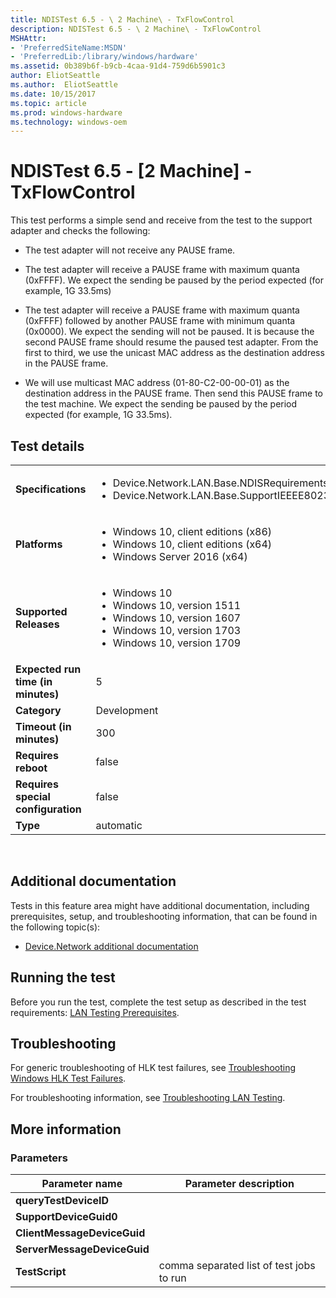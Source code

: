 ```yaml
---
title: NDISTest 6.5 - \ 2 Machine\ - TxFlowControl
description: NDISTest 6.5 - \ 2 Machine\ - TxFlowControl
MSHAttr:
- 'PreferredSiteName:MSDN'
- 'PreferredLib:/library/windows/hardware'
ms.assetid: 0b389b6f-b9cb-4caa-91d4-759d6b5901c3
author: EliotSeattle
ms.author:  EliotSeattle
ms.date: 10/15/2017
ms.topic: article
ms.prod: windows-hardware
ms.technology: windows-oem
---
```


# <span id="p_hlk_test.537d2ef3-7690-48dd-8d31-60942e60495f"></span>NDISTest 6.5 - \[2 Machine\] - TxFlowControl


This test performs a simple send and receive from the test to the support adapter and checks the following:

-   The test adapter will not receive any PAUSE frame.

-   The test adapter will receive a PAUSE frame with maximum quanta (0xFFFF). We expect the sending be paused by the period expected (for example, 1G 33.5ms)

-   The test adapter will receive a PAUSE frame with maximum quanta (0xFFFF) followed by another PAUSE frame with minimum quanta (0x0000). We expect the sending will not be paused. It is because the second PAUSE frame should resume the paused test adapter. From the first to third, we use the unicast MAC address as the destination address in the PAUSE frame.

-   We will use multicast MAC address (01-80-C2-00-00-01) as the destination address in the PAUSE frame. Then send this PAUSE frame to the test machine. We expect the sending be paused by the period expected (for example, 1G 33.5ms).

## Test details
|||
|---|---|
| **Specifications**  | <ul><li>Device.Network.LAN.Base.NDISRequirements</li><li>Device.Network.LAN.Base.SupportIEEEE8023</li></ul> |  
| **Platforms**   | <ul><li>Windows 10, client editions (x86)</li><li>Windows 10, client editions (x64)</li><li>Windows Server 2016 (x64)</li></ul> |
| **Supported Releases** | <ul><li>Windows 10</li><li>Windows 10, version 1511</li><li>Windows 10, version 1607</li><li>Windows 10, version 1703</li><li>Windows 10, version 1709</li></ul> |
|**Expected run time (in minutes)**| 5 |
|**Category**| Development |
|**Timeout (in minutes)**| 300 |
|**Requires reboot**| false |
|**Requires special configuration**| false |
|**Type**| automatic |

 

## <span id="Additional_documentation"></span><span id="additional_documentation"></span><span id="ADDITIONAL_DOCUMENTATION"></span>Additional documentation


Tests in this feature area might have additional documentation, including prerequisites, setup, and troubleshooting information, that can be found in the following topic(s):

-   [Device.Network additional documentation](device-network-additional-documentation.md)

## <span id="Running_the_test"></span><span id="running_the_test"></span><span id="RUNNING_THE_TEST"></span>Running the test


Before you run the test, complete the test setup as described in the test requirements: [LAN Testing Prerequisites](lan-testing-prerequisites.md).

## <span id="Troubleshooting"></span><span id="troubleshooting"></span><span id="TROUBLESHOOTING"></span>Troubleshooting


For generic troubleshooting of HLK test failures, see [Troubleshooting Windows HLK Test Failures](..\user\troubleshooting-windows-hlk-test-failures.md).

For troubleshooting information, see [Troubleshooting LAN Testing](troubleshooting-lan-testing.md).

## <span id="More_information"></span><span id="more_information"></span><span id="MORE_INFORMATION"></span>More information


### <span id="Parameters"></span><span id="parameters"></span><span id="PARAMETERS"></span>Parameters

| Parameter name              | Parameter description                    |
|-----------------------------|------------------------------------------|
| **queryTestDeviceID**       |                                          |
| **SupportDeviceGuid0**      |                                          |
| **ClientMessageDeviceGuid** |                                          |
| **ServerMessageDeviceGuid** |                                          |
| **TestScript**              | comma separated list of test jobs to run |

 

 

 






